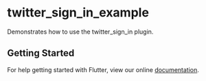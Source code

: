 # twitter_sign_in_example

Demonstrates how to use the twitter_sign_in plugin.

## Getting Started

For help getting started with Flutter, view our online
[documentation](http://flutter.io/).
